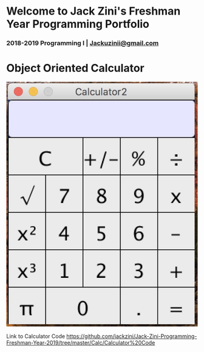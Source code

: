 # Welcome to Jack Zini's Freshman Year Programming Portfolio
### 2018-2019 Programming I | Jackuzinii@gmail.com

# Object Oriented Calculator
![Calculator](https://github.com/jackzini/Jack-Zini-Programming-Freshman-Year-2019/blob/master/Calc/Calculator.jpg?raw=true)

Link to Calculator Code
https://github.com/jackzini/Jack-Zini-Programming-Freshman-Year-2019/tree/master/Calc/Calculator%20Code
